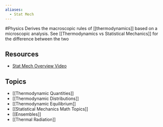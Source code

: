 ```yaml
---
aliases:
  - Stat Mech
---
```

#Physics 
Derives the macroscopic rules of [[thermodynamics]] based on a microscopic analysis. See [[Thermodynamics vs Statistical Mechanics]] for the difference between the two
## Resources
* [Stat Mech Overview Video](https://www.youtube.com/watch?v=zFAxiRAiM24)
## Topics
* [[Thermodynamic Quantities]]
* [[Thermodynamic Distributions]]
* [[Thermodynamic Equilibrium]]
* [[Statistical Mechanics Math Topics]]
* [[Ensembles]]
* [[Thermal Radiation]]